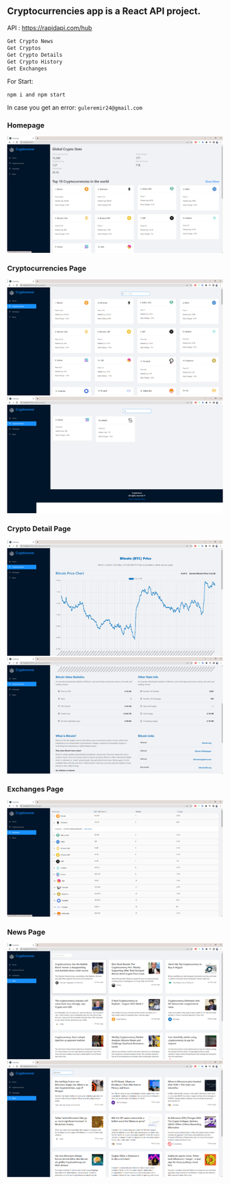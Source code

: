 ## Cryptocurrencies app is a React API project. 

API : https://rapidapi.com/hub
```
Get Crypto News
Get Cryptos
Get Crypto Details
Get Crypto History 
Get Exchanges
```

For Start:
```
npm i and npm start
```

In case you get an error: ``` guleremir24@gmail.com ```

### Homepage
![1](https://github.com/guleremir/CryptoApp/blob/main/img/2.png)

### Cryptocurrencies Page
![1](https://github.com/guleremir/CryptoApp/blob/main/img/4.png)
![1](https://github.com/guleremir/CryptoApp/blob/main/img/3.png)

### Crypto Detail Page
![1](https://github.com/guleremir/CryptoApp/blob/main/img/5.png)
![1](https://github.com/guleremir/CryptoApp/blob/main/img/6.png)

### Exchanges Page
![1](https://github.com/guleremir/CryptoApp/blob/main/img/7.png)


### News Page
![1](https://github.com/guleremir/CryptoApp/blob/main/img/8.png)
![1](https://github.com/guleremir/CryptoApp/blob/main/img/1.png)



